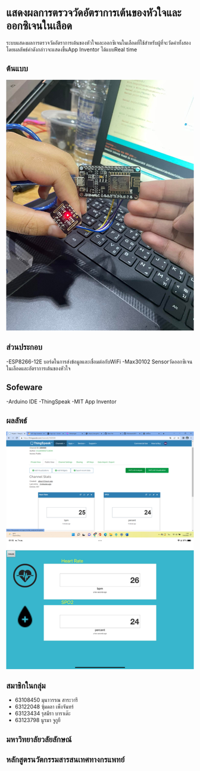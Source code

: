 # แสดงผลการตรวจวัดอัตราการเต้นของหัวใจและออกซิเจนในเลือด
ระบบแสดงผลการตรวจวัดอัตราการเต้นของหัวใจและออกซิเจนในเลือดที่ใช้สำหรับผู้ที่จะวัดค่าทั้งสอง โดยผลลัพธ์ค่าดังกล่าวจะแสดงขึ้นApp Inventor ได้แบบReal time

## ต้นแบบ
  ![program](https://github.com/Munawan2001/Project-term/blob/main/%E0%B8%95%E0%B9%89%E0%B8%99%E0%B9%81%E0%B8%9A%E0%B8%9A.jpg)


## ส่วนประกอบ
  -ESP8266-12E 
  บอร์ดในการส่งข้อมูลและเชื่อมต่อกับWiFi
  -Max30102 
  Sensorวัดออกซิเจนในเลือดและอัตราการเต้นของหัวใจ

## Sofeware
-Arduino IDE
-ThingSpeak
-MIT App lnventor

## ผลลัพธ์
  ![program](https://github.com/Munawan2001/Project-term/blob/main/%E0%B8%AB%E0%B8%99%E0%B9%89%E0%B8%B2Think%20speak.png)
  ![program](https://github.com/Munawan2001/Project-term/blob/main/mit%20app%20inventer.jpg)

## สมาชิกในกลุ่ม
  - 63108450 มุนาวรรณ สาระวารี
  - 63122048 ซุ้มดลา เพ็งจันทร์
  - 63123434 รุสมีรา บาราเต๊ะ
  - 63123798 นูรมา จูกูยี 
  
## มหาวิทยาลัยวลัยลักษณ์

## หลักสูตรนวัตกรรมสารสนเทศทางกรแพทย์
